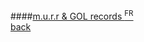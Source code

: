 ####[m.u.r.r &amp; GOL records <sup>FR</sup>](http://www.ateliermurr.com)
<br />
<a href="" class="back">back</a>